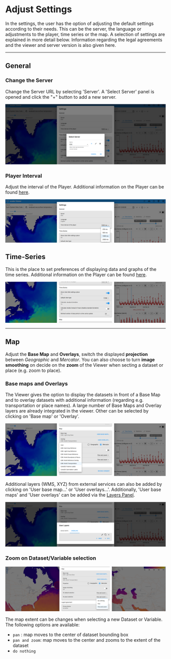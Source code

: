 # Adjust Settings

In the settings, the user has the option of adjusting the default settings according to their needs. This can be the server, the language or adjustments to the player, time series or the map. A selection of settings are explained in more detail below. Information regarding the legal agreements and the viewer and server version is also given here.

---

## General

### Change the Server

Change the Server URL by selecting 'Server'. A 'Select Server' panel is opened and click the "+" button to add a new server.

![Settings - Change Server](../assets/images/viewer/settings_server.png)

### Player Interval

Adjust the interval of the Player. Additional information on the Player can be found [here](../user_guide/analyse.md/#player).

![Settings - Player Interval](../assets/images/viewer/settings_player.png)

## Time-Series

This is the place to set preferences of displaying data and graphs of the time series. Additional information on the Player can be found [here](../user_guide/analyse.md).

![Settings - Time Series](../assets/images/viewer/settings_timeseries.png)

---

## Map

Adjust the **Base Map** and **Overlays**, switch the displayed **projection** between _Geographic_ and _Mercator_. You can also choose to turn **image smoothing** on decide on the **zoom** of the Viewer when secting a dataset or place (e.g. zoom to place).

### Base maps and Overlays

The Viewer gives the option to display the datasets in front of a Base Map and to overlay datasets with additional information (regarding e.g. transportation or place names). A large number of Base Maps and Overlay layers are already integrated in the viewer. Other can be selected by clicking on 'Base map' or 'Overlay'.

![Settings - Maps - Overlay](../assets/images/viewer/settings_overlay.png)

Additional layers (WMS, XYZ) from external services can also be added by clicking on 'User base map...' or 'User overlays...'. Additionally, 'User base maps' and 'User overlays' can be added via the [Layers Panel](../user_guide/datamanagement.md/#adjust-layer-visibilities).

![Settings - Maps - User Maps](../assets/images/viewer/settings_usermaps.png)

### Zoom on Dataset/Variable selection

![On Selection](../assets/images/viewer/settings_on_selection.png)

The map extent can be changes when selecting a new Dataset or Variable. The following options are available:

- `pan` : map moves to the center of dataset bounding box
- `pan and zoom`: map moves to the center and zooms to the extent of the dataset
- `do nothing`
